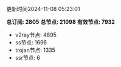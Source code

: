 更新时间2024-11-08 05:23:01

**总订阅: 2805**
**总节点: 21098**
**有效节点: 7932**
- v2ray节点: 4895
- ss节点: 1696
- trojan节点: 1335
- ssr节点: 6
